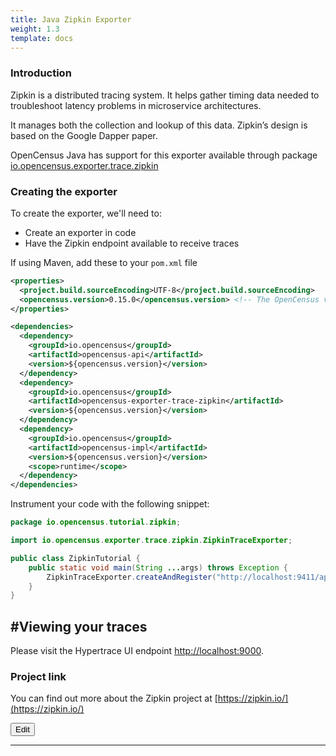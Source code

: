 ```yaml
---
title: Java Zipkin Exporter
weight: 1.3
template: docs
---
```

### Introduction
Zipkin is a distributed tracing system. It helps gather timing data needed to troubleshoot latency problems in microservice architectures.

It manages both the collection and lookup of this data. Zipkin’s design is based on the Google Dapper paper.

OpenCensus Java has support for this exporter available through package [io.opencensus.exporter.trace.zipkin](https://www.javadoc.io/doc/io.opencensus/opencensus-exporter-trace-zipkin)


### Creating the exporter
To create the exporter, we'll need to:

* Create an exporter in code
* Have the Zipkin endpoint available to receive traces

If using Maven, add these to your `pom.xml` file
```xml
<properties>
  <project.build.sourceEncoding>UTF-8</project.build.sourceEncoding>
  <opencensus.version>0.15.0</opencensus.version> <!-- The OpenCensus version to use -->
</properties>

<dependencies>
  <dependency>
    <groupId>io.opencensus</groupId>
    <artifactId>opencensus-api</artifactId>
    <version>${opencensus.version}</version>
  </dependency>
  <dependency>
    <groupId>io.opencensus</groupId>
    <artifactId>opencensus-exporter-trace-zipkin</artifactId>
    <version>${opencensus.version}</version>
  </dependency>
  <dependency>
    <groupId>io.opencensus</groupId>
    <artifactId>opencensus-impl</artifactId>
    <version>${opencensus.version}</version>
    <scope>runtime</scope>
  </dependency>
</dependencies>
```

Instrument your code with the following snippet:
 
```java
package io.opencensus.tutorial.zipkin;

import io.opencensus.exporter.trace.zipkin.ZipkinTraceExporter;

public class ZipkinTutorial {
    public static void main(String ...args) throws Exception {
        ZipkinTraceExporter.createAndRegister("http://localhost:9411/api/v2/spans", "service-a");
    }
}
```
 
## #Viewing your traces
Please visit the Hypertrace UI endpoint [http://localhost:9000](http://localhost:9000).

### Project link
You can find out more about the Zipkin project at [https://zipkin.io/](https://zipkin.io/)

<a href="https://github.com/hypertrace/hypertrace-docs-website/tree/master/src/pages/go/java-zipkin.md">
<button type="button">Edit</button></a>

***
